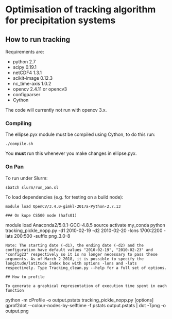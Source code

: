 # Optimisation of tracking algorithm for precipitation systems

## How to run tracking

Requirements are:

 * python 2.7
 * scipy 0.19.1
 * netCDF4 1.3.1
 * scikit-image 0.12.3
 * nc_time-axis 1.0.2
 * opencv 2.4.11 or opencv3
 * configparser
 * Cython

The code will currently not run with opencv 3.x.

### Compiling

The ellipse.pyx module must be compiled using Cython, to do this run:

```
./compile.sh
```

You **must** run this whenever you make changes in ellipse.pyx.

### On Pan

To run under Slurm:
```
sbatch slurm/run_pan.sl
```
To load dependencies (e.g. for testing on a build node):
```
module load OpenCV/3.4.0-gimkl-2017a-Python-2.7.13

### On kupe CS500 node (hafs01)

```
module load Anaconda2/5.0.1-GCC-4.8.5
source activate my_conda
python tracking_pickle_nopp.py -d1 2010-02-19 -d2 2010-02-20 -lons 1700:2200 -lats 200:500 -suffix png_3.0-8
```
Note: The starting date (-d1), the ending date (-d2) and the configuration have default values "2010-02-19", "2010-02-23" and "config23" respectively so it is no longer necessary to pass these arguments. As of March 2 2018, it is possible to specify the longitude/latitude index box with options -lons and -lats respectively. Type Tracking_clean.py --help for a full set of options. 

## How to profile

To generate a graphical representation of execution time spent in each function
```
python -m cProfile -o output.pstats tracking_pickle_nopp.py [options]
gprof2dot --colour-nodes-by-selftime -f pstats output.pstats | dot -Tpng -o output.png
```
 

